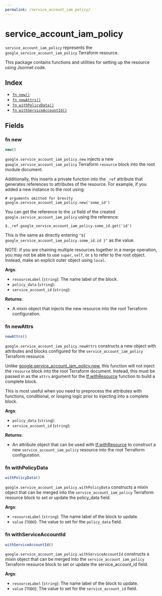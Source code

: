 ```yaml
---
permalink: /service_account_iam_policy/
---
```


# service_account_iam_policy

`service_account_iam_policy` represents the `google_service_account_iam_policy` Terraform resource.



This package contains functions and utilities for setting up the resource using Jsonnet code.


## Index

* [`fn new()`](#fn-new)
* [`fn newAttrs()`](#fn-newattrs)
* [`fn withPolicyData()`](#fn-withpolicydata)
* [`fn withServiceAccountId()`](#fn-withserviceaccountid)

## Fields

### fn new

```ts
new()
```


`google.service_account_iam_policy.new` injects a new `google_service_account_iam_policy` Terraform `resource`
block into the root module document.

Additionally, this inserts a private function into the `_ref` attribute that generates references to attributes of the
resource. For example, if you added a new instance to the root using:

    # arguments omitted for brevity
    google.service_account_iam_policy.new('some_id')

You can get the reference to the `id` field of the created `google.service_account_iam_policy` using the reference:

    $._ref.google_service_account_iam_policy.some_id.get('id')

This is the same as directly entering `"${ google_service_account_iam_policy.some_id.id }"` as the value.

NOTE: if you are chaining multiple resources together in a merge operation, you may not be able to use `super`, `self`,
or `$` to refer to the root object. Instead, make an explicit outer object using `local`.

**Args**:
  - `resourceLabel` (`string`): The name label of the block.
  - `policy_data` (`string`): 
  - `service_account_id` (`string`): 

**Returns**:
- A mixin object that injects the new resource into the root Terraform configuration.


### fn newAttrs

```ts
newAttrs()
```


`google.service_account_iam_policy.newAttrs` constructs a new object with attributes and blocks configured for the `service_account_iam_policy`
Terraform resource.

Unlike [google.service_account_iam_policy.new](#fn-serviceaccountiampolicynew), this function will not inject the `resource`
block into the root Terraform document. Instead, this must be passed in as the `attrs` argument for the
[tf.withResource](https://github.com/tf-libsonnet/core/tree/main/docs#fn-withresource) function to build a complete block.

This is most useful when you need to preprocess the attributes with functions, conditional, or looping logic prior to
injecting into a complete block.

**Args**:
  - `policy_data` (`string`): 
  - `service_account_id` (`string`): 

**Returns**:
  - An attribute object that can be used with [tf.withResource](https://github.com/tf-libsonnet/core/tree/main/docs#fn-withresource) to construct a new `service_account_iam_policy` resource into the root Terraform configuration.


### fn withPolicyData

```ts
withPolicyData()
```

`google.service_account_iam_policy.withPolicyData` constructs a mixin object that can be merged into the `service_account_iam_policy`
Terraform resource block to set or update the policy_data field.



**Args**:
  - `resourceLabel` (`string`): The name label of the block to update.
  - `value` (`TODO`): The value to set for the `policy_data` field.


### fn withServiceAccountId

```ts
withServiceAccountId()
```

`google.service_account_iam_policy.withServiceAccountId` constructs a mixin object that can be merged into the `service_account_iam_policy`
Terraform resource block to set or update the service_account_id field.



**Args**:
  - `resourceLabel` (`string`): The name label of the block to update.
  - `value` (`TODO`): The value to set for the `service_account_id` field.
